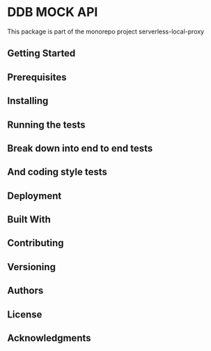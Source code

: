 # DDB MOCK API

This package is part of the monorepo project serverless-local-proxy 

## Getting Started

## Prerequisites

## Installing

## Running the tests

## Break down into end to end tests

## And coding style tests

## Deployment

## Built With

## Contributing

## Versioning 

## Authors

## License

## Acknowledgments
